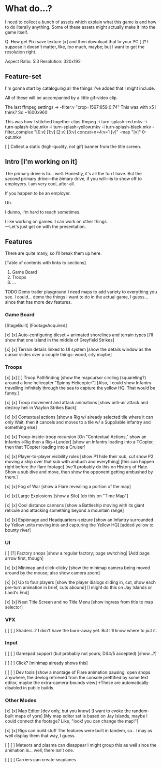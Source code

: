 
# What do...?

I need to collect a bunch of assets which explain what this game is and how to do literally anything. Some of these assets might actually make it into the game itself.

Q: How get Pixi save texture [x] and then download that to your PC [ ]?
I suppose it doesn't matter, like, *too* much, maybe; but I want to get the resolution right.

Aspect Ratio: 5:3
Resolution: 320x192


## Feature-set

I'm gonna start by cataloguing all the things I've added that I might include.

All of these will be accompanied by a little gif-video clip.



The last ffmpeg settings -> -filter:v "crop=1597:959:0:74"
This was with x5 I think? So ~1600x960

This was how I stitched together clips
ffmpeg -i turn-splash-red.mkv -i turn-splash-blue.mkv -i turn-splash-yellow.mkv -i turn-splash-black.mkv -filter_complex "[0:v] [1:v] [2:v] [3:v] concat=n=4:v=1 [v]" -map "[v]" 0-out.mkv

[ ] Collect a static (high-quality, not gif) banner from the title screen.



## Intro [I'm working on it]

The primary drive is to... well. Honestly, it's all the fun I have. But the *second* primary drive—the *bi*mary drive, if you will—is to show off to employers. I am very cool, after all.

If you happen to be an employer.

Uh.

I dunno, I'm hard to reach sometimes.

I like working on games. I can work on other things.  
—Let's just get on with the presentation.

## Features

There are quite many, so I'll break them up here.

[Table of contents with links to sections]
1. Game Board
2. Troops
3. ...

TODO Demo trailer playground
I need maps to add variety to everything you see.
I could... demo the things I want to do in the actual game, I guess... since that has more dev features.

### Game Board

[StageBuilt] [FootageAcquired]

[x] [x]
Auto-configuring tileset + animated shorelines and terrain types
[I'll show that one island in the middle of Greyfield Strikes]

[x] [x]
Terrain details linked to UI system
[show the details window as the cursor slides over a couple things: wood, city maybe]

### Troops

[x] [x] [ ]
Troop Pathfinding
[show the mapcursor circling (squareling?) around a lone helicopter "Spinny Helicopter"]
[Also, I could show Infantry travelling infinitely through the sea to capture the yellow HQ. That would be funny.]

[x] [x]
Troop movement and attack animations
[show anti-air attack and destroy heli in Waylon Strikes Back]

[x] [x]
Contextual actions
[show a Rig w/ already selected tile where it can only Wait, then it cancels and moves to a tile w/ a Suppliable infantry and something else]

[x] [x]
Troop-inside-troop recursion
[On "Contextual Actions," show an infantry->Rig then a Rig->Lander]
  [show an Infantry loading into a TCopter, then that TCopter loading into a Cruiser]

[x] [x]
Player-to-player visibility rules
[show P1 hide their sub, *cut* show P2 moving a ship over that sub with ambush and everything]
[this can happen right before the flare footage]
[we'll probably do this on History of Hate. Show a sub dive and move, then show the opponent getting ambushed by them.]

[x] [x]
Fog of War
[show a Flare revealing a portion of the map]

[x] [x]
Large Explosions
[show a Silo]
[do this on "Time Map"]

[x] [x]
Cool distance cannons
[show a Battleship moving with its giant reticule and attacking something beyond a mountain range]

[x] [x]
Espionage and Headquarters-seizure
[show an Infantry surrounded by Yellow units moving into and capturing the Yellow HQ]
[added yellow to bounty river]

### UI

[ ] [?]
Factory shops
[show a regular factory; page switching]
[Add page arrow first, though]

[x] [x]
Minimap and click-clicky
[show the minimap camera being moved around by the mouse; also show camera zoom]

[x] [x]
Up to four players
[show the player dialogs sliding in, cut, show each pre-turn animation in brief, cuts abound]
[I might do this on Jay Islands or Land's End]

[x] [x]
Neat Title Screen and no Title Menu
[show ingress from title to map selector]

### VFX

[ ] [ ]
Shaders..?
I don't have the burn-away yet. But I'll know where to put it.

### Input

[ ] [ ]
Gamepad support (but probably not yours; DS4/5 accepted)
[show...?]

[ ] [ ]
Click?
[minimap already shows this]

[ ] [ ]
Dev tools
[show a montage of Flare animation pausing, open shops anywhere, the devlog retrieved from the console prettified by some text editor, maybe the extra-camera-bounds view]
*These are automatically disabled in public builds.

### Other Modes

[x] [x] 
Map Editor
[dev only, but you know]
[I want to evoke the random-built maps of yore]
[My map editor set is based on Jay Islands, maybe I could connect the footage? Like, "look! you can change the map!"]

[x] [x] 
Rigs can build stuff
The features were built in tandem, so.. I may as well display them that way, I guess.

[ ] [ ]
Meteors and plasma can disappear
I might group this as well since the animation is... well, there isn't one.

[ ] [ ]
Carriers can create seaplanes